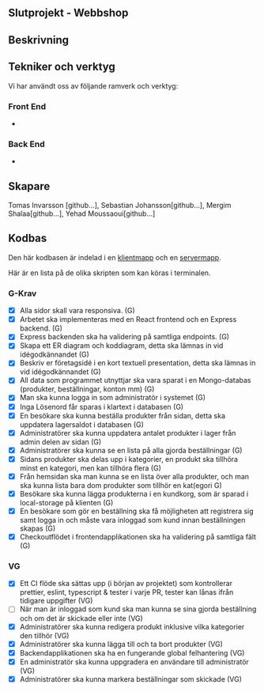 ## Slutprojekt - Webbshop

## Beskrivning

## Tekniker och verktyg

Vi har användt oss av följande ramverk och verktyg:

### Front End

-

### Back End

-

## Skapare

Tomas Invarsson [github...], Sebastian Johansson[github...], Mergim Shalaa[github...], Yehad Moussaoui[github...]

## Kodbas

Den här kodbasen är indelad i en [klientmapp](./client/) och en [servermapp](./server/).

Här är en lista på de olika skripten som kan köras i terminalen.

### G-Krav

- [x] Alla sidor skall vara responsiva. (G)
- [x] Arbetet ska implementeras med en React frontend och en Express backend. (G)
- [x] Express backenden ska ha validering på samtliga endpoints. (G)
- [x] Skapa ett ER diagram och koddiagram, detta ska lämnas in vid idégodkännandet (G)
- [x] Beskriv er företagsidé i en kort textuell presentation, detta ska lämnas in vid idégodkännandet (G)
- [x] All data som programmet utnyttjar ska vara sparat i en Mongo-databas (produkter, beställningar, konton mm) (G)
- [x] Man ska kunna logga in som administratör i systemet (G)
- [x] Inga Lösenord får sparas i klartext i databasen (G)
- [x] En besökare ska kunna beställa produkter från sidan, detta ska uppdatera lagersaldot i databasen (G)
- [x] Administratörer ska kunna uppdatera antalet produkter i lager från admin delen av sidan (G)
- [x] Administratörer ska kunna se en lista på alla gjorda beställningar (G)
- [x] Sidans produkter ska delas upp i kategorier, en produkt ska tillhöra minst en kategori, men kan tillhöra flera (G)
- [x] Från hemsidan ska man kunna se en lista över alla produkter, och man ska kunna lista bara dom produkter som tillhör en kat(egori G)
- [x] Besökare ska kunna lägga produkterna i en kundkorg, som är sparad i local-storage på klienten (G)
- [x] En besökare som gör en beställning ska få möjligheten att registrera sig samt logga in och måste vara inloggad som kund innan beställningen skapas (G)
- [x] Checkoutflödet i frontendapplikationen ska ha validering på samtliga fält (G)

### VG

- [x] Ett CI flöde ska sättas upp (i början av projektet) som kontrollerar prettier, eslint, typescript & tester i varje PR, tester kan lånas ifrån tidigare uppgifter (VG)
- [ ] När man är inloggad som kund ska man kunna se sina gjorda beställning och om det är skickade eller inte (VG)
- [x] Administratörer ska kunna redigera produkt inklusive vilka kategorier den tillhör (VG)
- [x] Administratörer ska kunna lägga till och ta bort produkter (VG)
- [x] Backendapplikationen ska ha en fungerande global felhantering (VG)
- [x] En administratör ska kunna uppgradera en användare till administratör (VG)
- [x] Administratörer ska kunna markera beställningar som skickade (VG)

<!-- Kolla igenom så att alla endpoints har valledering -->